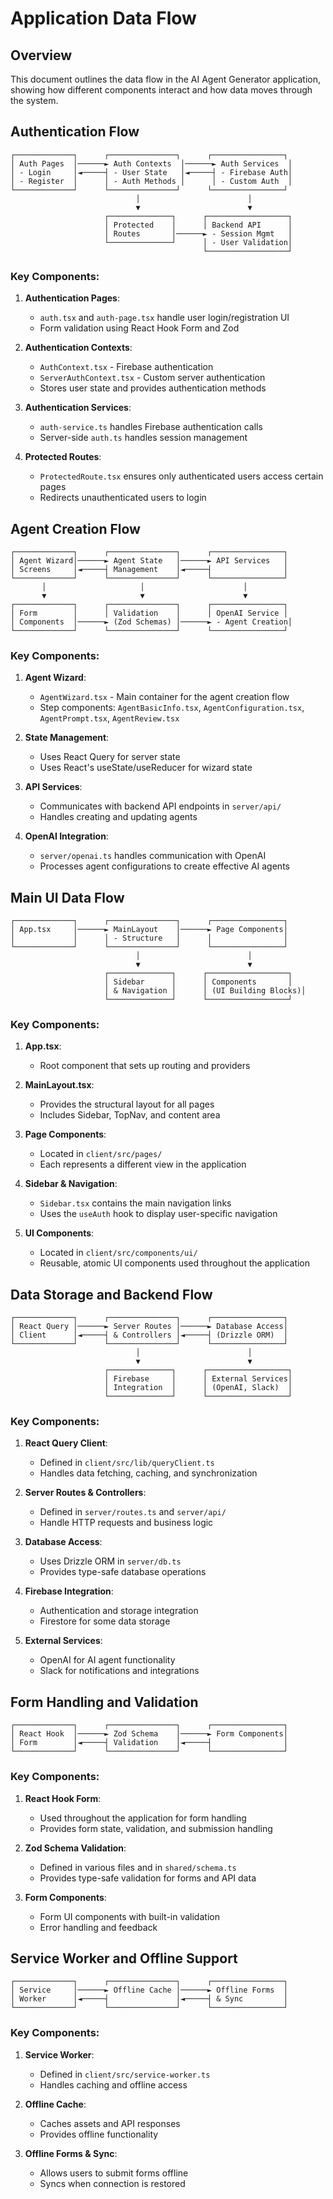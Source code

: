 # Application Data Flow

## Overview

This document outlines the data flow in the AI Agent Generator application, showing how different components interact and how data moves through the system.

## Authentication Flow

```
┌─────────────┐      ┌───────────────┐      ┌────────────────┐
│ Auth Pages  │──────► Auth Contexts  │──────► Auth Services  │
│ - Login     │◄─────┤ - User State   │◄─────┤ - Firebase Auth│
│ - Register  │      │ - Auth Methods │      │ - Custom Auth  │
└─────────────┘      └───────────────┘      └────────────────┘
                            │                        │
                            ▼                        ▼
                     ┌──────────────┐      ┌──────────────────┐
                     │ Protected    │      │ Backend API      │
                     │ Routes       │──────► - Session Mgmt   │
                     └──────────────┘      │ - User Validation│
                                           └──────────────────┘
```

### Key Components:

1. **Authentication Pages**:

   - `auth.tsx` and `auth-page.tsx` handle user login/registration UI
   - Form validation using React Hook Form and Zod

2. **Authentication Contexts**:

   - `AuthContext.tsx` - Firebase authentication
   - `ServerAuthContext.tsx` - Custom server authentication
   - Stores user state and provides authentication methods

3. **Authentication Services**:

   - `auth-service.ts` handles Firebase authentication calls
   - Server-side `auth.ts` handles session management

4. **Protected Routes**:
   - `ProtectedRoute.tsx` ensures only authenticated users access certain pages
   - Redirects unauthenticated users to login

## Agent Creation Flow

```
┌─────────────┐      ┌───────────────┐      ┌────────────────┐
│ Agent Wizard│──────► Agent State   │──────► API Services   │
│ Screens     │◄─────┤ Management    │◄─────┤                │
└─────────────┘      └───────────────┘      └────────────────┘
       │                     │                      │
       ▼                     ▼                      ▼
┌─────────────┐      ┌───────────────┐      ┌────────────────┐
│ Form        │      │ Validation    │      │ OpenAI Service │
│ Components  │──────► (Zod Schemas) │──────► - Agent Creation│
└─────────────┘      └───────────────┘      └────────────────┘
```

### Key Components:

1. **Agent Wizard**:

   - `AgentWizard.tsx` - Main container for the agent creation flow
   - Step components: `AgentBasicInfo.tsx`, `AgentConfiguration.tsx`, `AgentPrompt.tsx`, `AgentReview.tsx`

2. **State Management**:

   - Uses React Query for server state
   - Uses React's useState/useReducer for wizard state

3. **API Services**:

   - Communicates with backend API endpoints in `server/api/`
   - Handles creating and updating agents

4. **OpenAI Integration**:
   - `server/openai.ts` handles communication with OpenAI
   - Processes agent configurations to create effective AI agents

## Main UI Data Flow

```
┌─────────────┐      ┌───────────────┐      ┌────────────────┐
│ App.tsx     │──────► MainLayout    │──────► Page Components│
│             │      │ - Structure   │      │                │
└─────────────┘      └───────────────┘      └────────────────┘
                            │                        │
                            ▼                        ▼
                     ┌──────────────┐      ┌──────────────────┐
                     │ Sidebar      │      │ Components       │
                     │ & Navigation │      │ (UI Building Blocks)│
                     └──────────────┘      └──────────────────┘
```

### Key Components:

1. **App.tsx**:

   - Root component that sets up routing and providers

2. **MainLayout.tsx**:

   - Provides the structural layout for all pages
   - Includes Sidebar, TopNav, and content area

3. **Page Components**:

   - Located in `client/src/pages/`
   - Each represents a different view in the application

4. **Sidebar & Navigation**:

   - `Sidebar.tsx` contains the main navigation links
   - Uses the `useAuth` hook to display user-specific navigation

5. **UI Components**:
   - Located in `client/src/components/ui/`
   - Reusable, atomic UI components used throughout the application

## Data Storage and Backend Flow

```
┌─────────────┐      ┌───────────────┐      ┌────────────────┐
│ React Query │──────► Server Routes │──────► Database Access│
│ Client      │◄─────┤ & Controllers │◄─────┤ (Drizzle ORM)  │
└─────────────┘      └───────────────┘      └────────────────┘
                            │                        │
                            ▼                        ▼
                     ┌──────────────┐      ┌──────────────────┐
                     │ Firebase     │      │ External Services│
                     │ Integration  │      │ (OpenAI, Slack)  │
                     └──────────────┘      └──────────────────┘
```

### Key Components:

1. **React Query Client**:

   - Defined in `client/src/lib/queryClient.ts`
   - Handles data fetching, caching, and synchronization

2. **Server Routes & Controllers**:

   - Defined in `server/routes.ts` and `server/api/`
   - Handle HTTP requests and business logic

3. **Database Access**:

   - Uses Drizzle ORM in `server/db.ts`
   - Provides type-safe database operations

4. **Firebase Integration**:

   - Authentication and storage integration
   - Firestore for some data storage

5. **External Services**:
   - OpenAI for AI agent functionality
   - Slack for notifications and integrations

## Form Handling and Validation

```
┌─────────────┐      ┌───────────────┐      ┌────────────────┐
│ React Hook  │──────► Zod Schema    │──────► Form Components│
│ Form        │◄─────┤ Validation    │◄─────┤                │
└─────────────┘      └───────────────┘      └────────────────┘
```

### Key Components:

1. **React Hook Form**:

   - Used throughout the application for form handling
   - Provides form state, validation, and submission handling

2. **Zod Schema Validation**:

   - Defined in various files and in `shared/schema.ts`
   - Provides type-safe validation for forms and API data

3. **Form Components**:
   - Form UI components with built-in validation
   - Error handling and feedback

## Service Worker and Offline Support

```
┌─────────────┐      ┌───────────────┐      ┌────────────────┐
│ Service     │──────► Offline Cache │──────► Offline Forms  │
│ Worker      │◄─────┤               │◄─────┤ & Sync         │
└─────────────┘      └───────────────┘      └────────────────┘
```

### Key Components:

1. **Service Worker**:

   - Defined in `client/src/service-worker.ts`
   - Handles caching and offline access

2. **Offline Cache**:

   - Caches assets and API responses
   - Provides offline functionality

3. **Offline Forms & Sync**:
   - Allows users to submit forms offline
   - Syncs when connection is restored
